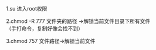 1.su 进入root权限
 
2.chmod -R 777 文件夹的路径 -\>解锁当前文件目录下所有文件  
（手打命令，复制好像会找不到）
 
3.chmod 757 文件路径-\>解锁当前文件